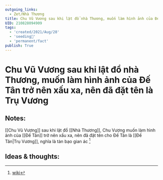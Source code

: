 ```yaml
---
outgoing_links:
  - Zet/Nhà Thương
title: Chu Vũ Vương sau khi lật đổ nhà Thương, muốn làm hình ảnh của Đế Tân trở nên xấu xa, nên đã đặt tên là Trụ Vương
UID: 210828094909
tags:
  - 'created/2021/Aug/28'
  - 'seeding🌱'
  - 'permanent/fact'
publish: True
---
```

# Chu Vũ Vương sau khi lật đổ nhà Thương, muốn làm hình ảnh của Đế Tân trở nên xấu xa, nên đã đặt tên là Trụ Vương

## Notes:
[[Chu Vũ Vương]] sau khi lật đổ [[Nhà Thương]], Chu Vương muốn làm hình ảnh của [[Đế Tân]] trở nên xấu xa, nên đã đặt tên cho Đế Tân là [[Đế Tân|Trụ Vương]], nghĩa là tàn bạo gian ác [^1]

## Ideas & thoughts:

[^1]: [wiki](https://vi.wikipedia.org/wiki/Tr%E1%BB%A5_V%C6%B0%C6%A1ng)